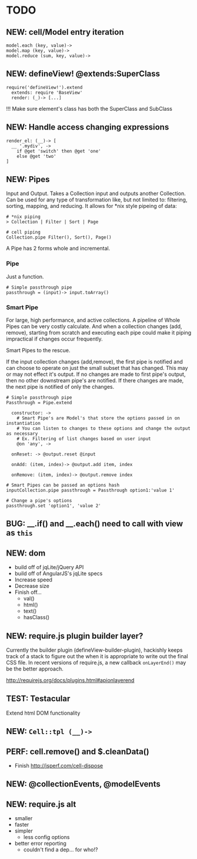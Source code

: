 TODO
====

NEW: cell/Model entry iteration
-------------------------------

    model.each (key, value)->
    model.map (key, value)->
    model.reduce (sum, key, value)->


NEW: defineView! @extends:SuperClass
------------------------------------

    require('defineView!').extend
      extends: require 'BaseView'
      render: (_)-> [...]


!!! Make sure element's class has both the SuperClass and SubClass


NEW: Handle access changing expressions
---------------------------------------

    render_el: (__)-> [
      __ '.mydiv', ->
        if @get 'switch' then @get 'one'
        else @get 'two'
    ]


NEW: Pipes
----------

Input and Output.
Takes a Collection input and outputs another Collection.  Can be used for any type of transformation like, but not limited to: filtering, sorting, mapping, and reducing.
It allows for *nix style pipeing of data:

    # *nix piping
    > Collection | Filter | Sort | Page

    # cell piping
    Collection.pipe Filter(), Sort(), Page()

A Pipe has 2 forms whole and incremental.

### Pipe

Just a function.

    # Simple passthrough pipe
    passthrough = (input)-> input.toArray()

### Smart Pipe

For large, high performance, and active collections.
A pipeline of Whole Pipes can be very costly calculate. And when a collection changes (add, remove), starting from scratch and executing each pipe could make it piping impractical if changes occur frequently.

Smart Pipes to the rescue.

If the input collection changes (add,remove), the first pipe is notified and can choose to operate on just the small subset that has changed.  This may or may not effect it's output.  If no changes are made to first pipe's output, then no other downstream pipe's are notified.  If there changes are made, the next pipe is notified of only the changes.

    # Simple passthrough pipe
    Passthrough = Pipe.extend

      constructor: ->
        # Smart Pipe's are Model's that store the options passed in on instantiation
        # You can listen to changes to these options and change the output as necessary
        # Ex. Filtering of list changes based on user input
        @on 'any', ->

      onReset: -> @output.reset @input

      onAdd: (item, index)-> @output.add item, index

      onRemove: (item, index)-> @output.remove index

    # Smart Pipes can be passed an options hash
    inputCollection.pipe passthrough = Passthrough option1:'value 1'

    # Change a pipe's options
    passthrough.set 'option1', 'value 2'


BUG: __.if() and __.each() need to call with view as `this`
-----------------------------------------------------------

NEW: dom
--------

- build off of jqLite/jQuery API
- build off of AngularJS's jqLite specs
- Increase speed
- Decrease size
- Finish off...
  - val()
  - html()
  - text()
  - hasClass()

NEW: require.js plugin builder layer?
-------------------------------------

Currently the builder plugin (defineView-builder-plugin), hackishly keeps track of a stack to figure out the when it is appropriate to write out the final CSS file.
In recent versions of require.js, a new callback `onLayerEnd()` may be the better approach.

http://requirejs.org/docs/plugins.html#apionlayerend


TEST: Testacular
----------------


Extend html DOM functionality

NEW: `Cell::tpl (__)->`
-----------------------

PERF: cell.remove() and $.cleanData()
-------------------------------------

- Finish http://jsperf.com/cell-dispose

NEW: @collectionEvents, @modelEvents
-------------------------------------

NEW: require.js alt
-------------------

- smaller
- faster
- simpler
  - less config options
- better error reporting
  - couldn't find a dep... for who!?

